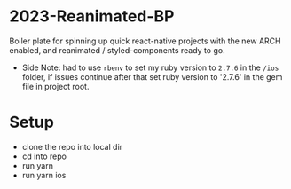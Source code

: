 # 2023-Reanimated-BP
Boiler plate for spinning up quick react-native projects with the new ARCH enabled, and reanimated / styled-components ready to go.

- Side Note: had to use `rbenv` to set my ruby version to `2.7.6` in the `/ios` folder, if issues continue after that set ruby version to '2.7.6' in the gem file in project root. 

# Setup 
- clone the repo into local dir 
- cd into repo 
- run yarn
- run yarn ios
